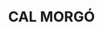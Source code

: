 ---
layout: test
title:  "CAL MORGÓ"
coordinates:
  - group1:
        - [1.460192929039364, 42.358929807813944]
        - [1.460209638993208, 42.359167021930922]
        - [1.460481382595235, 42.359143134313847]
        - [1.460678605603645, 42.35912992796105]
        - [1.460638848551405, 42.35891493511938]
        - [1.460631495349508, 42.358801348363443]
        - [1.460556013465197, 42.358805341520238]
        - [1.4604953674622, 42.358800771934156]
        - [1.460375128964295, 42.358794567462944]
        - [1.460339207581274, 42.358791164343224]
        - [1.46031798970544, 42.358784620823407]
        - [1.460295247639836, 42.358771381061622]
        - [1.460211089885073, 42.358831166991642]
        - [1.460131145846845, 42.358902692052034]
        - [1.46021125135863, 42.358916702401956]
        - [1.460192929039364, 42.358929807813944]
---